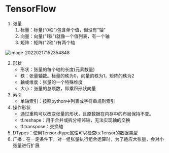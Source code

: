 # TensorFlow

1. 张量
   1. 标量：标量(“0秩”)包含单个值，但没有"轴"
   2. 向量：向量("1秩")就像一个值列表，有一个轴
   3. 矩阵：矩阵("2秩")有两个轴

![image-20220217152354848](/home/tanxzh/txz/my/note/image/image-20220217152354848.png)

2. 形状
   - 形状：张量的每个轴的长度(元素数量)
   - 秩：张量轴数。标量的秩为0，向量的秩为1，矩阵的秩为2
   - 轴或维度：张量的一个特殊维度
   - 大小：张量的总项数，即乘积形状向量
3. 索引
   - 单轴索引：按照python中列表或字符串规则索引
4. 操作形状
   - 通过重构可以改变张量的形状，且原数据在内存中的布局保持不变。
   - tf.reshape：用于合并或拆分相邻轴，无法实现轴的交换
   - tf.transpose：交换轴
5. DTypes：使用Tensor.dtype属性可以检查ts.Tensor的数据类型
6. 广播：在一定条件下，对一组张量执行组合运算时，为了适应大张量，会对小张量进行扩展